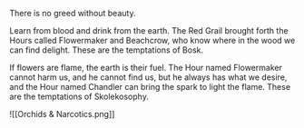 There is no greed without beauty.

Learn from blood and drink from the earth. The Red Grail brought forth the Hours called Flowermaker and Beachcrow, who know where in the wood we can find delight. These are the temptations of Bosk.

If flowers are flame, the earth is their fuel. The Hour named Flowermaker cannot harm us, and he cannot find us, but he always has what we desire, and the Hour named Chandler can bring the spark to light the flame. These are the temptations of Skolekosophy.

![[Orchids & Narcotics.png]]
